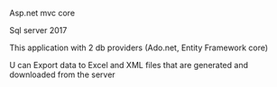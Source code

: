 Asp.net mvc core

Sql server 2017

This application with 2 db providers (Ado.net, Entity Framework core)

U can Export data to Excel and XML files that are generated and downloaded from the server
